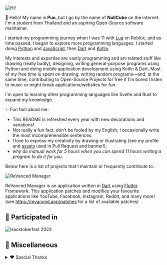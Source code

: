 <!-- trunk-ignore-all(markdownlint/MD041) -->
<picture>
  <source media="(prefers-color-scheme: dark)" srcset="assets\v3\Personal\valentine-dark.webp">
  <img alt="Hi!" src="assets\v3\Personal\valentine-light.webp">
</picture>

👋 Hello! My name is **Pun**, but I go by the name of **NullCube** on the internet. I'm a student from Thailand and an aspiring Open-Source software maintainer.

I started my programming journey when I was 11 with [Lua](https://www.lua.org/) on Roblox, and as time passed, I began to explore more programming languages. I started doing [Python](https://www.python.org/) and [JavaScript](https://developer.mozilla.org/en-US/docs/Web/JavaScript), then [Dart](https://dart.dev/) and [Kotlin](https://kotlinlang.org/).

My interests and expertise are vastly programming and art-related stuff like drawing (really badly), designing, writing general-purpose programs using Python and doing mobile application development using Kotlin & Dart. Most of my free time is spent on drawing, writing random programs—and, at the same time, contributing to Open-Source Projects for free if I'm bored I listen to music *or* might break applications/websites for fun.

I'm open to learning other programming languages like Svelte and Rust to expand my knowledge.

✨ Fun fact about me:
- This README is refreshed every year with new decorations and variations!
- Not really a fun fact, don't be fooled by my English; I occasionally write the most incomprehensible sentences.
- I love to express my creativity by drawing or illustrating (see my profile and [assets](https://github.com/validcube/validcube/tree/main/assets) used in Pull Request and banner!);
- *why do manual work for 5 hours when you can spend 11 hours writing a program to do it for you*.

Below here is a list of projects that I maintain or frequently contribute to.

<picture>
  <source media="(prefers-color-scheme: dark)" srcset="assets\v3\ReVanced\Manager\valentine-dark.webp">
  <img alt="ReVanced Manager" src="assets\v3\ReVanced\Manager\valentine-light.webp">
</picture>

ReVanced Manager is an application written in [Dart](https://dart.dev/) using [Flutter](https://flutter.dev/) Framework. This application patches and modifies your favourite applications like YouTube, Facebook, Instagram, Reddit, and many more! (see https://revanced.app/patches for a list of available patches)

## 💖 Participated in
<picture>
  <source media="(prefers-color-scheme: dark)" srcset="https://ziadoua.github.io/m3-Markdown-Badges/badges/Hacktoberfest2023/hacktoberfest20231.svg">
  <img alt="Hacktoberfest 2023" src="https://ziadoua.github.io/m3-Markdown-Badges/badges/Hacktoberfest2023/hacktoberfest20233.svg">
</picture>

## 🥞 Miscellaneous

<details>
  
  <summary>❤️ Special Thanks</summary>

  ReVanced Branding:
  https://github.com/ReVanced/revanced-branding @ GPL-3.0

  Image Manipulation Tool:
  https://github.com/validcube/validcube/tree/main/scripts/imt @ MIT

  Dynamic Theme Setter:
  https://github.com/validcube/validcube/tree/main/scripts/holiday @ MIT
  
  Hacktoberfest 2023 Badge:
  https://github.com/ziadOUA/m3-Markdown-Badges @ MIT

</details>
